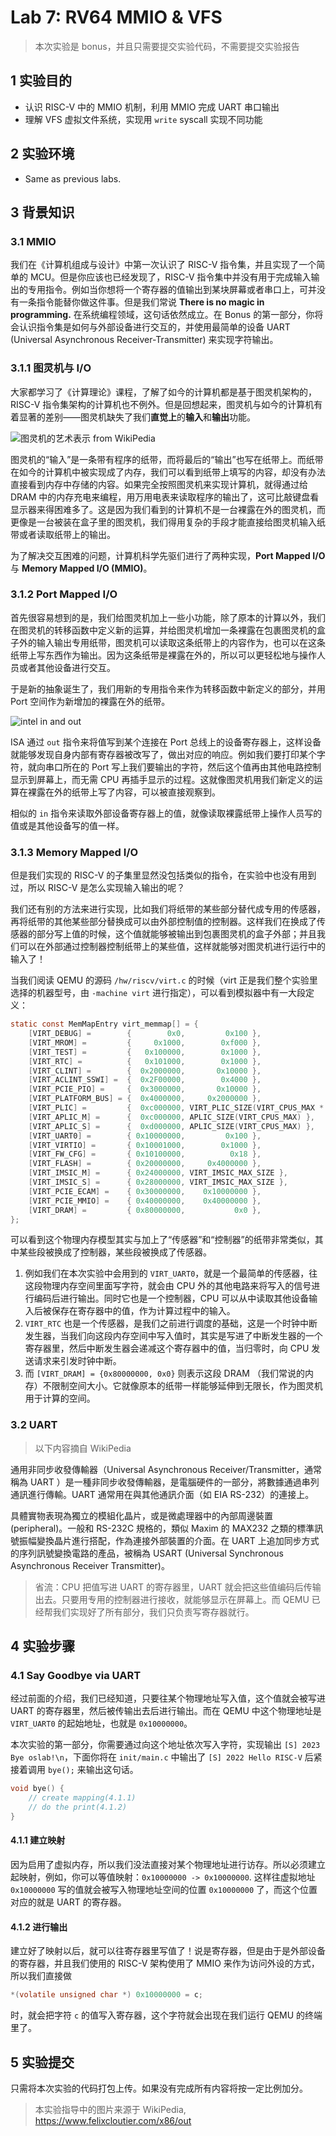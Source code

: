 # Lab 7: RV64 MMIO & VFS

> 本次实验是 bonus，并且只需要提交实验代码，不需要提交实验报告

## 1 实验目的
* 认识 RISC-V 中的 MMIO 机制，利用 MMIO 完成 UART 串口输出
* 理解 VFS 虚拟文件系统，实现用 `write` syscall 实现不同功能

## 2 实验环境

* Same as previous labs.

## 3 背景知识

### 3.1 MMIO

我们在《计算机组成与设计》中第一次认识了 RISC-V 指令集，并且实现了一个简单的 MCU。但是你应该也已经发现了，RISC-V 指令集中并没有用于完成输入输出的专用指令。例如当你想将一个寄存器的值输出到某块屏幕或者串口上，可并没有一条指令能替你做这件事。但是我们常说 **There is no magic in programming.** 在系统编程领域，这句话依然成立。在 Bonus 的第一部分，你将会认识指令集是如何与外部设备进行交互的，并使用最简单的设备 UART (Universal Asynchronous Receiver-Transmitter) 来实现字符输出。

### 3.1.1 图灵机与 I/O

大家都学习了《计算理论》课程，了解了如今的计算机都是基于图灵机架构的，RISC-V 指令集架构的计算机也不例外。但是回想起来，图灵机与如今的计算机有着显著的差别——图灵机缺失了我们**直觉上**的**输入**和**输出**功能。

![图灵机的艺术表示 from WikiPedia](img/turing.png)

图灵机的“输入”是一条带有程序的纸带，而将最后的“输出”也写在纸带上。而纸带在如今的计算机中被实现成了内存，我们可以看到纸带上填写的内容，却没有办法直接看到内存中存储的内容。如果完全按照图灵机来实现计算机，就得通过给 DRAM 中的内存充电来编程，用万用电表来读取程序的输出了，这可比敲键盘看显示器来得困难多了。这是因为我们看到的计算机不是一台裸露在外的图灵机，而更像是一台被装在盒子里的图灵机，我们得用复杂的手段才能直接给图灵机输入纸带或者读取纸带上的输出。

为了解决交互困难的问题，计算机科学先驱们进行了两种实现，**Port Mapped I/O** 与 **Memory Mapped I/O (MMIO)**。

### 3.1.2 Port Mapped I/O

首先很容易想到的是，我们给图灵机加上一些小功能，除了原本的计算以外，我们在图灵机的转移函数中定义新的运算，并给图灵机增加一条裸露在包裹图灵机的盒子外的输入输出专用纸带，图灵机可以读取这条纸带上的内容作为，也可以在这条纸带上写东西作为输出。因为这条纸带是裸露在外的，所以可以更轻松地与操作人员或者其他设备进行交互。

于是新的抽象诞生了，我们用新的专用指令来作为转移函数中新定义的部分，并用 Port 空间作为新增加的裸露在外的纸带。

![intel in and out](img/Screenshot_20230108_225459.png)

ISA 通过 `out` 指令来将值写到某个连接在 Port 总线上的设备寄存器上，这样设备就能够发现自身内部有寄存器被改写了，做出对应的响应。例如我们要打印某个字符，就向串口所在的 Port 写上我们要输出的字符，然后这个值再由其他电路控制显示到屏幕上，而无需 CPU 再插手显示的过程。这就像图灵机用我们新定义的运算在裸露在外的纸带上写了内容，可以被直接观察到。

相似的 `in` 指令来读取外部设备寄存器上的值，就像读取裸露纸带上操作人员写的值或是其他设备写的值一样。

### 3.1.3 Memory Mapped I/O

但是我们实现的 RISC-V 的子集里显然没包括类似的指令，在实验中也没有用到过，所以 RISC-V 是怎么实现输入输出的呢？

我们还有别的方法来进行实现，比如我们将纸带的某些部分替代成专用的传感器，再将纸带的其他某些部分替换成可以由外部控制值的控制器。这样我们在换成了传感器的部分写上值的时候，这个值就能够被输出到包裹图灵机的盒子外部；并且我们可以在外部通过控制器控制纸带上的某些值，这样就能够对图灵机进行运行中的输入了！

当我们阅读 QEMU 的源码 `/hw/riscv/virt.c` 的时候（virt 正是我们整个实验里选择的机器型号，由 `-machine virt` 进行指定），可以看到模拟器中有一大段定义：

```c
static const MemMapEntry virt_memmap[] = {
    [VIRT_DEBUG] =        {        0x0,         0x100 },
    [VIRT_MROM] =         {     0x1000,        0xf000 },
    [VIRT_TEST] =         {   0x100000,        0x1000 },
    [VIRT_RTC] =          {   0x101000,        0x1000 },
    [VIRT_CLINT] =        {  0x2000000,       0x10000 },
    [VIRT_ACLINT_SSWI] =  {  0x2F00000,        0x4000 },
    [VIRT_PCIE_PIO] =     {  0x3000000,       0x10000 },
    [VIRT_PLATFORM_BUS] = {  0x4000000,     0x2000000 },
    [VIRT_PLIC] =         {  0xc000000, VIRT_PLIC_SIZE(VIRT_CPUS_MAX * 2) },
    [VIRT_APLIC_M] =      {  0xc000000, APLIC_SIZE(VIRT_CPUS_MAX) },
    [VIRT_APLIC_S] =      {  0xd000000, APLIC_SIZE(VIRT_CPUS_MAX) },
    [VIRT_UART0] =        { 0x10000000,         0x100 },
    [VIRT_VIRTIO] =       { 0x10001000,        0x1000 },
    [VIRT_FW_CFG] =       { 0x10100000,          0x18 },
    [VIRT_FLASH] =        { 0x20000000,     0x4000000 },
    [VIRT_IMSIC_M] =      { 0x24000000, VIRT_IMSIC_MAX_SIZE },
    [VIRT_IMSIC_S] =      { 0x28000000, VIRT_IMSIC_MAX_SIZE },
    [VIRT_PCIE_ECAM] =    { 0x30000000,    0x10000000 },
    [VIRT_PCIE_MMIO] =    { 0x40000000,    0x40000000 },
    [VIRT_DRAM] =         { 0x80000000,           0x0 },
};
```

可以看到这个物理内存模型其实与加上了“传感器”和“控制器”的纸带非常类似，其中某些段被换成了控制器，某些段被换成了传感器。

1. 例如我们在本次实验中会用到的 `VIRT_UART0`，就是一个最简单的传感器，往这段物理内存空间里面写字符，就会由 CPU 外的其他电路来将写入的信号进行编码后进行输出。同时它也是一个控制器，CPU 可以从中读取其他设备输入后被保存在寄存器中的值，作为计算过程中的输入。
2. `VIRT_RTC` 也是一个传感器，是我们之前进行调度的基础，这是一个时钟中断发生器，当我们向这段内存空间中写入值时，其实是写进了中断发生器的一个寄存器里，然后中断发生器会递减这个寄存器中的值，当归零时，向 CPU 发送请求来引发时钟中断。
3. 而 `[VIRT_DRAM] = {0x80000000, 0x0}` 则表示这段 DRAM （我们常说的内存）不限制空间大小。它就像原本的纸带一样能够延伸到无限长，作为图灵机用于计算的空间。

### 3.2 UART

> 以下内容摘自 WikiPedia

通用非同步收發傳輸器（Universal Asynchronous Receiver/Transmitter，通常稱為 UART ）是一種非同步收發傳輸器，是電腦硬件的一部分，將數據通過串列通訊進行傳輸。UART 通常用在與其他通訊介面（如 EIA RS-232）的連接上。

具體實物表現為獨立的模組化晶片，或是微處理器中的內部周邊裝置 (peripheral)。一般和 RS-232C 規格的，類似 Maxim 的 MAX232 之類的標準訊號振幅變換晶片進行搭配，作為連接外部裝置的介面。在 UART 上追加同步方式的序列訊號變換電路的產品，被稱為 USART (Universal Synchronous Asynchronous Receiver Transmitter)。

> 省流：CPU 把值写进 UART 的寄存器里，UART 就会把这些值编码后传输出去。只要用专用的控制器进行接收，就能够显示在屏幕上。而 QEMU 已经帮我们实现好了所有部分，我们只负责写寄存器就行。

## 4 实验步骤

### 4.1 Say Goodbye via UART

经过前面的介绍，我们已经知道，只要往某个物理地址写入值，这个值就会被写进 UART 的寄存器里，然后被传输出去后进行输出。而在 QEMU 中这个物理地址是 `VIRT_UART0` 的起始地址，也就是 `0x10000000`。

本次实验的第一部分，你需要通过向这个地址依次写入字符，实现输出 `[S] 2023 Bye oslab!\n`，下面你将在 `init/main.c` 中输出了 `[S] 2022 Hello RISC-V` 后紧接着调用 `bye();` 来输出这句话。


```c
void bye() {
    // create mapping(4.1.1)
    // do the print(4.1.2)
}
```

#### 4.1.1 建立映射

因为启用了虚拟内存，所以我们没法直接对某个物理地址进行访存。所以必须建立起映射，例如，你可以等值映射：`0x10000000 -> 0x10000000`. 这样往虚拟地址 `0x10000000` 写的值就会被写入物理地址空间的位置 `0x10000000` 了，而这个位置对应的就是 UART 的寄存器。

#### 4.1.2 进行输出

建立好了映射以后，就可以往寄存器里写值了！说是寄存器，但是由于是外部设备的寄存器，并且我们使用的 RISC-V 架构使用了 MMIO 来作为访问外设的方式，所以我们直接做 

```c
*(volatile unsigned char *) 0x10000000 = c;
```

时，就会把字符 `c` 的值写入寄存器，这个字符就会出现在我们运行 QEMU 的终端里了。

## 5 实验提交

只需将本次实验的代码打包上传。如果没有完成所有内容将按一定比例加分。

> 本实验指导中的图片来源于 WikiPedia, https://www.felixcloutier.com/x86/out